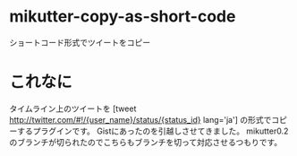 mikutter-copy-as-short-code
===========================

ショートコード形式でツイートをコピー

これなに
========

タイムライン上のツイートを
[tweet http://twitter.com/#!/{user_name}/status/{status_id} lang='ja']
の形式でコピーするプラグインです。
Gistにあったのを引越しさせてきました。
mikutter0.2のブランチが切られたのでこちらもブランチを切って対応させるつもりです。

